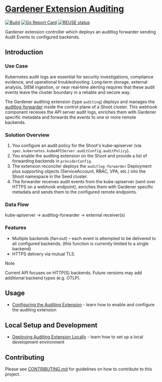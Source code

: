 # [Gardener Extension Auditing](https://gardener.cloud)

[![Build](https://github.com/gardener/gardener-extension-auditing/actions/workflows/non-release.yaml/badge.svg)](https://github.com/gardener/gardener-extension-auditing/actions/workflows/non-release.yaml)
[![Go Report Card](https://goreportcard.com/badge/github.com/gardener/gardener-extension-auditing)](https://goreportcard.com/report/github.com/gardener/gardener-extension-auditing)
[![REUSE status](https://api.reuse.software/badge/github.com/gardener/gardener-extension-auditing)](https://api.reuse.software/info/github.com/gardener/gardener-extension-auditing)

Gardener extension controller which deploys an auditlog forwarder sending Audit Events to configured backends.

## Introduction

### Use Case

Kubernetes audit logs are essential for security investigations, compliance evidence, and operational troubleshooting. Long‑term storage, external analysis, SIEM ingestion, or near real‑time alerting requires that these audit events leave the cluster boundary in a reliable and secure way.

The Gardener auditing extension (type `auditing`) deploys and manages the [auditlog-forwarder](https://github.com/gardener/auditlog-forwarder) inside the control plane of a Shoot cluster. This webhook component receives the API server audit logs, enriches them with Gardener specific metadata and forwards the events to one or more remote backends.

### Solution Overview

1. You configure an audit policy for the Shoot's kube-apiserver (via `spec.kubernetes.kubeAPIServer.auditConfig.auditPolicy`).
2. You enable the auditing extension on the Shoot and provide a list of forwarding backends in `providerConfig`.
3. The extension reconciler deploys the `auditlog-forwarder` Deployment plus supporting objects (ServiceAccount, RBAC, VPA, etc.) into the Shoot namespace in the Seed cluster.
4. The forwarder receives audit events from the kube-apiserver (sent over HTTPS on a webhook endpoint), enriches them with Gardener specific metadata and sends them to the configured remote endpoints.

### Data Flow

kube-apiserver -> auditlog-forwarder -> external receiver(s)

### Features

* Multiple backends (fan‑out) – each event is attempted to be delivered to all configured backends. (this function is currently limited to a single backend)
* HTTPS delivery via mutual TLS.

> [!NOTE]
> Current API focuses on HTTP(S) backends. Future versions may add additional backend types (e.g. OTLP).

## Usage

- [Configuring the Auditing Extension](docs/usage/configuration.md) - learn how to enable and configure the auditing extension

## Local Setup and Development

- [Deploying Auditing Extension Locally](docs/development/getting-started-locally.md) - learn how to set up a local development environment

## Contributing

Please see [CONTRIBUTING.md](CONTRIBUTING.md) for guidelines on how to contribute to this project.
